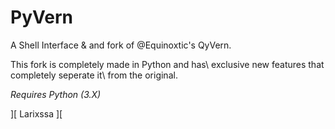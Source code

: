 # PyVern

A Shell Interface & and fork of @Equinoxtic's QyVern.

This fork is completely made in Python and has\ exclusive new features that completely seperate it\ from the original.

*Requires Python (3.X)*

][ Larixssa ][

